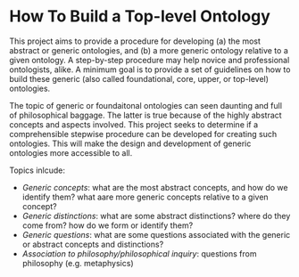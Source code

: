 # How To Build a Top-level Ontology

This project aims to provide a procedure for developing (a) the most abstract or generic ontologies, and (b) a more generic ontology relative to a given ontology. A step-by-step procedure may help novice and professional ontologists, alike. A minimum goal is to provide a set of guidelines on how to build these generic (also called foundational, core, upper, or top-level) ontologies.

The topic of generic or foundaitonal ontologies can seen daunting and full of philosophical baggage. The latter is true because of the highly abstract concepts and aspects involved. This project seeks to determine if a comprehensible stepwise procedure can be developed for creating such ontologies. This will make the design and development of generic ontologies more accessible to all. 

Topics inlcude:
* _Generic concepts_: what are the most abstract concepts, and how do we identify them? what aare more generic concepts relative to a given concept?
* _Generic distinctions_: what are some abstract distinctions? where do they come from? how do we form or identify them? 
* _Generic questions_: what are some questions associated with the generic or abstract concepts and distinctions? 
* _Association to philosophy/philosophical inquiry_: questions from philosophy (e.g. metaphysics) 
